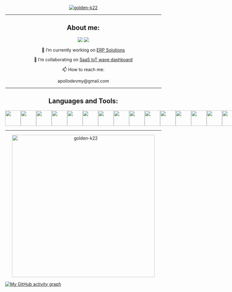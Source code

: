 <div align="center">
  <!-- <img  src="./github-header-image.png"/> -->
  <p align="center"><a href="https://github.com/ryo-ma/github-profile-trophy"><img src="https://github-profile-trophy.vercel.app/?username=golden-k22&theme=onedark" alt="golden-k22" /></a></p>
</div>

<hr>

<div align="center">
      <h2>About me:</h2>
      <p></p>      
      <a href="https://github.com/golden-k22"><img src="https://komarev.com/ghpvc/?username=golden-k22&color=brightgreen&style=for-the-badge"/><a/>
      <a href="./LICENSE"><img src="https://img.shields.io/github/license/golden-k22/golden-k22?style=for-the-badge&color=brightgreen"/></a>
      <p>🔭 I’m currently working on <a href="https://github.com/golden-k22/ERP-solution">ERP Solutions</a></p>
      <p>👯 I’m collaborating on <a href="https://github.com/golden-k22/saas_iotwave">SaaS IoT wave dashboard</a></p>
      <p>📫 How to reach me: <p color=blue>apollodevmy@gmail.com</p></p>
</div>

<hr>

<h2 align="center">Languages and Tools:</h2>
<div align="center" style="display:flex;flex-direction:row;">
    <a href="https://visualstudio.microsoft.com/"><img src="https://cdn.jsdelivr.net/gh/devicons/devicon@latest/icons/visualstudio/visualstudio-original.svg" width=50/><a/>
    <a href="https://code.visualstudio.com/"><img src="https://cdn.jsdelivr.net/gh/devicons/devicon@latest/icons/vscode/vscode-original.svg" width=50/><a/>
    <a href="https://dotnet.microsoft.com/en-us/languages/csharp"><img src="https://cdn.jsdelivr.net/gh/devicons/devicon@latest/icons/csharp/csharp-original.svg" width=50/><a/>
    <a href="https://dotnet.microsoft.com/en-us/download/dotnet-framework"><img src="https://cdn.jsdelivr.net/gh/devicons/devicon@latest/icons/dot-net/dot-net-plain-wordmark.svg" width=50/><a/>
    <a href="https://dotnet.microsoft.com/en-us/download"><img src="https://cdn.jsdelivr.net/gh/devicons/devicon@latest/icons/dotnetcore/dotnetcore-original.svg" width=50/><a/>
    <a href="https://www.python.org/"><img src="https://cdn.jsdelivr.net/gh/devicons/devicon@latest/icons/python/python-original-wordmark.svg" width=50/><a/>
    <a href="https://www.djangoproject.com/"><img src="https://cdn.jsdelivr.net/gh/devicons/devicon@latest/icons/django/django-plain.svg" width=50/><a/>
    <a href="https://jupyter.org/"><img src="https://cdn.jsdelivr.net/gh/devicons/devicon@latest/icons/jupyter/jupyter-original-wordmark.svg" width=50/><a/>
    <a href="https://www.javascript.com/"><img src="https://cdn.jsdelivr.net/gh/devicons/devicon@latest/icons/javascript/javascript-original.svg" width=50/><a/>
    <a href="https://html.com/html5/"><img src="https://cdn.jsdelivr.net/gh/devicons/devicon@latest/icons/html5/html5-plain-wordmark.svg" width=50/><a/>
    <a href="https://getbootstrap.com/"><img src="https://cdn.jsdelivr.net/gh/devicons/devicon@latest/icons/bootstrap/bootstrap-original-wordmark.svg" width=50/><a/>
    <a href="https://www.xml.com/"><img src="https://cdn.jsdelivr.net/gh/devicons/devicon@latest/icons/xml/xml-plain.svg" width=50/><a/>
    <a href="https://www.mysql.com/"><img src="https://cdn.jsdelivr.net/gh/devicons/devicon@latest/icons/mysql/mysql-original.svg" width=50/><a/>
    <a href="https://www.sqlite.org/"><img src="https://cdn.jsdelivr.net/gh/devicons/devicon@latest/icons/sqlite/sqlite-original.svg" width=50/><a/>
    <a href="https://git-scm.com/"><img src="https://cdn.jsdelivr.net/gh/devicons/devicon@latest/icons/git/git-original.svg" width=50/><a/>
</div>

<hr>

<div align="center">
  <p><img src="https://github-readme-stats.vercel.app/api/top-langs?username=golden-k22&show_icons=true&locale=en&layout=compact&theme=onedark" alt="golden-k22" width=460 /></p>
  <!-- <p>&nbsp;<img src="https://github-readme-stats.vercel.app/api?username=golden-k22&show_icons=true&locale=en&theme=onedark" alt="golden-k22" width=460 /></p>
  <p><img src="https://github-readme-streak-stats.herokuapp.com/?user=golden-k22&&theme=onedark" alt="golden-k22" width=460 /></p> -->
</div>

[![My GitHub activity graph](https://github-readme-activity-graph.vercel.app/graph?username=golden-k22&theme=github-compact&bg_color=282C35)](https://github.com/ashutosh00710/github-readme-activity-graph)

<!--
Here are some ideas to get you started:

- 🔭 I’m currently working on ...
- 🌱 I’m currently learning ...
- 👯 I’m looking to collaborate on ...
- 🤔 I’m looking for help with ...
- 💬 Ask me about ...
- 📫 How to reach me: ...
- 😄 Pronouns: ...
- ⚡ Fun fact: ...
-->
